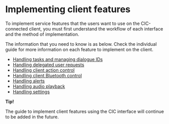 # Implementing client features
To implement service features that the users want to use on the CIC-connected client, you must first understand the workflow of each interface and the method of implementation.

The information that you need to know is as below. Check the individual guide for more information on each feature to implement on the client.

* [Handling tasks and managing dialogue IDs](/Develop/Guides/ImplementClientFeatures/Manage_Dialogue_ID_And_Handle_Tasks.md)
* [Handling delegated user requests](/Develop/Guides/ImplementClientFeatures/Handle_Delegation.md)
* [Handling client action control](/Develop/Guides/ImplementClientFeatures/Handle_Device_Control.md)
* [Handling client Bluetooth control](/Develop/Guides/ImplementClientFeatures/Handle_Bluetooth_Control.md)
* [Handling alerts](/Develop/Guides/ImplementClientFeatures/Handle_Alerts.md)
* [Handling audio playback](/Develop/Guides/ImplementClientFeatures/Handle_Audio_Playback.md)
* [Handling settings](/Develop/Guides/ImplementClientFeatures/Handle_Settings.md)

<div class="tip">
<p><strong>Tip!</strong></p>
<p>The guide to implement client features using the CIC interface will continue to be added in the future.</p>
</div>
